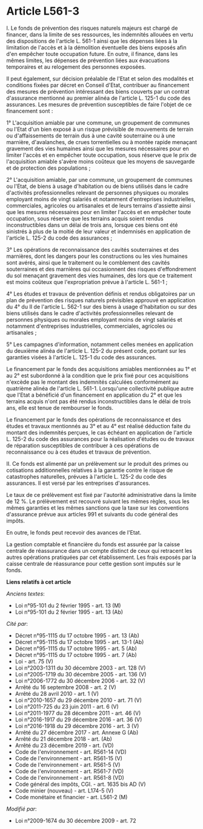 # Article L561-3

I. Le fonds de prévention des risques naturels majeurs est chargé de financer, dans la limite de ses ressources, les
indemnités allouées en vertu des dispositions de l'article L. 561-1 ainsi que les dépenses liées à la limitation de l'accès
et à la démolition éventuelle des biens exposés afin d'en empêcher toute occupation future. En outre, il finance, dans les
mêmes limites, les dépenses de prévention liées aux évacuations temporaires et au relogement des personnes exposées. 

Il peut également, sur décision préalable de l'Etat et selon des modalités et conditions fixées par décret en Conseil d'Etat,
contribuer au financement des mesures de prévention intéressant des biens couverts par un contrat d'assurance mentionné au
premier alinéa de l'article L. 125-1 du code des assurances. Les mesures de prévention susceptibles de faire l'objet de ce
financement sont : 

1° L'acquisition amiable par une commune, un groupement de communes ou l'Etat d'un bien exposé à un risque prévisible de
mouvements de terrain ou d'affaissements de terrain dus à une cavité souterraine ou à une marnière, d'avalanches, de crues
torrentielles ou à montée rapide menaçant gravement des vies humaines ainsi que les mesures nécessaires pour en limiter
l'accès et en empêcher toute occupation, sous réserve que le prix de l'acquisition amiable s'avère moins coûteux que les
moyens de sauvegarde et de protection des populations ; 

2° L'acquisition amiable, par une commune, un groupement de communes ou l'Etat, de biens à usage d'habitation ou de biens
utilisés dans le cadre d'activités professionnelles relevant de personnes physiques ou morales employant moins de vingt
salariés et notamment d'entreprises industrielles, commerciales, agricoles ou artisanales et de leurs terrains d'assiette
ainsi que les mesures nécessaires pour en limiter l'accès et en empêcher toute occupation, sous réserve que les terrains
acquis soient rendus inconstructibles dans un délai de trois ans, lorsque ces biens ont été sinistrés à plus de la moitié de
leur valeur et indemnisés en application de l'article L. 125-2 du code des assurances ; 

3° Les opérations de reconnaissance des cavités souterraines et des marnières, dont les dangers pour les constructions ou les
vies humaines sont avérés, ainsi que le traitement ou le comblement des cavités souterraines et des marnières qui
occasionnent des risques d'effondrement du sol menaçant gravement des vies humaines, dès lors que ce traitement est moins
coûteux que l'expropriation prévue à l'article L. 561-1 ; 

4° Les études et travaux de prévention définis et rendus obligatoires par un plan de prévention des risques naturels
prévisibles approuvé en application du 4° du II de l'article L. 562-1 sur des biens à usage d'habitation ou sur des biens
utilisés dans le cadre d'activités professionnelles relevant de personnes physiques ou morales employant moins de vingt
salariés et notamment d'entreprises industrielles, commerciales, agricoles ou artisanales ; 

5° Les campagnes d'information, notamment celles menées en application du deuxième alinéa de l'article L. 125-2 du présent
code, portant sur les garanties visées à l'article L. 125-1 du code des assurances. 

Le financement par le fonds des acquisitions amiables mentionnées au 1° et au 2° est subordonné à la condition que le prix
fixé pour ces acquisitions n'excède pas le montant des indemnités calculées conformément au quatrième alinéa de l'article L.
561-1. Lorsqu'une collectivité publique autre que l'Etat a bénéficié d'un financement en application du 2° et que les
terrains acquis n'ont pas été rendus inconstructibles dans le délai de trois ans, elle est tenue de rembourser le fonds. 

Le financement par le fonds des opérations de reconnaissance et des études et travaux mentionnés au 3° et au 4° est réalisé
déduction faite du montant des indemnités perçues, le cas échéant en application de l'article L. 125-2 du code des assurances
pour la réalisation d'études ou de travaux de réparation susceptibles de contribuer à ces opérations de reconnaissance ou à
ces études et travaux de prévention. 

II. Ce fonds est alimenté par un prélèvement sur le produit des primes ou cotisations additionnelles relatives à la garantie
contre le risque de catastrophes naturelles, prévues à l'article L. 125-2 du code des assurances. Il est versé par les
entreprises d'assurances. 

Le taux de ce prélèvement est fixé par l'autorité administrative dans la limite de 12 %. Le prélèvement est recouvré suivant
les mêmes règles, sous les mêmes garanties et les mêmes sanctions que la taxe sur les conventions d'assurance prévue aux
articles 991 et suivants du code général des impôts.

En outre, le fonds peut recevoir des avances de l'Etat. 

La gestion comptable et financière du fonds est assurée par la caisse centrale de réassurance dans un compte distinct de ceux
qui retracent les autres opérations pratiquées par cet établissement. Les frais exposés par la caisse centrale de réassurance
pour cette gestion sont imputés sur le fonds.

**Liens relatifs à cet article**

_Anciens textes_:

  - Loi n°95-101 du 2 février 1995 - art. 13 (M)
  - Loi n°95-101 du 2 février 1995 - art. 13 (Ab)

_Cité par_:

  - Décret n°95-1115 du 17 octobre 1995 - art. 13 (Ab)
  - Décret n°95-1115 du 17 octobre 1995 - art. 13-1 (Ab)
  - Décret n°95-1115 du 17 octobre 1995 - art. 5 (Ab)
  - Décret n°95-1115 du 17 octobre 1995 - art. 7 (Ab)
  - Loi - art. 75 (V)
  - Loi n°2003-1311 du 30 décembre 2003 - art. 128 (V)
  - Loi n°2005-1719 du 30 décembre 2005 - art. 136 (V)
  - Loi n°2006-1772 du 30 décembre 2006 - art. 32 (V)
  - Arrêté du 16 septembre 2008 - art. 2 (V)
  - Arrêté du 28 avril 2010 - art. 1 (V)
  - Loi n°2010-1657 du 29 décembre 2010 - art. 71 (V)
  - Loi n°2011-725 du 23 juin 2011 - art. 6 (V)
  - Loi n°2011-1977 du 28 décembre 2011 - art. 46 (V)
  - Loi n°2016-1917 du 29 décembre 2016 - art. 36 (V)
  - Loi n°2016-1918 du 29 décembre 2016 - art. 3 (V)
  - Arrêté du 27 décembre 2017 - art. Annexe G (Ab)
  - Arrêté du 21 décembre 2018 - art. (Ab)
  - Arrêté du 23 décembre 2019 - art. (VD)
  - Code de l'environnement - art. R561-14 (VD)
  - Code de l'environnement - art. R561-15 (V)
  - Code de l'environnement - art. R561-5 (V)
  - Code de l'environnement - art. R561-7 (VD)
  - Code de l'environnement - art. R561-8 (VD)
  - Code général des impôts, CGI. - art. 1635 bis AD (V)
  - Code minier (nouveau) - art. L174-5 (V)
  - Code monétaire et financier - art. L561-2 (M)

_Modifié par_:

  - Loi n°2009-1674 du 30 décembre 2009 - art. 72
